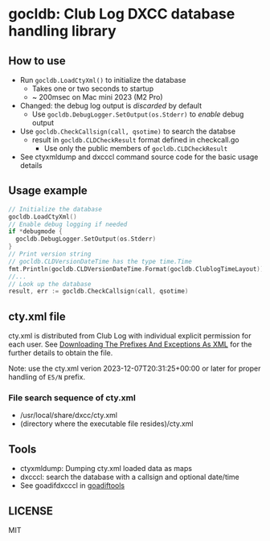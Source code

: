 # gocldb:  Club Log DXCC database handling library

## How to use

* Run `gocldb.LoadCtyXml()` to initialize the database
  - Takes one or two seconds to startup
  - ~ 200msec on Mac mini 2023 (M2 Pro)
* Changed: the debug log output is *discarded* by default
  - Use `gocldb.DebugLogger.SetOutput(os.Stderr)` to *enable* debug output
* Use `gocldb.CheckCallsign(call, qsotime)` to search the databse
  - result in `gocldb.CLDCheckResult` format defined in checkcall.go
    - Use only the public members of `gocldb.CLDCheckResult`
* See ctyxmldump and dxcccl command source code for the basic usage details

## Usage example

```go
// Initialize the database
gocldb.LoadCtyXml()
// Enable debug logging if needed
if *debugmode {
  gocldb.DebugLogger.SetOutput(os.Stderr)
}
// Print version string
// gocldb.CLDVersionDateTime has the type time.Time 
fmt.Println(gocldb.CLDVersionDateTime.Format(gocldb.ClublogTimeLayout))
//...
// Look up the database
result, err := gocldb.CheckCallsign(call, qsotime)
```

## cty.xml file

cty.xml is distributed from Club Log with individual explicit
permission for each user.
See [Downloading The Prefixes And Exceptions As XML](https://clublog.freshdesk.com/support/solutions/articles/54902-downloading-the-prefixes-and-exceptions-as-xml)
for the further details to obtain the file.

Note: use the cty.xml verion 2023-12-07T20:31:25+00:00 or later
for proper handling of `E5/N` prefix.

### File search sequence of cty.xml 

* /usr/local/share/dxcc/cty.xml
* (directory where the executable file resides)/cty.xml

## Tools

* ctyxmldump: Dumping cty.xml loaded data as maps
* dxcccl: search the database with a callsign and optional date/time
* See goadifdxcccl in [goadiftools](https://github.com/jj1bdx/goadiftools)

## LICENSE

MIT

